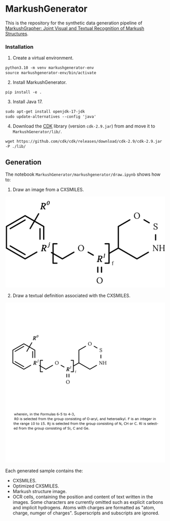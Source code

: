 # MarkushGenerator

This is the repository for the synthetic data generation pipeline of [MarkushGrapher: Joint Visual and Textual Recognition of Markush Structures](https://arxiv.org/abs/2503.16096).

### Installation

1. Create a virtual environment.
```
python3.10 -m venv markushgenerator-env
source markushgenerator-env/bin/activate
```

2. Install MarkushGenerator.
```
pip install -e .
```

3. Install Java 17.
```
sudo apt-get install openjdk-17-jdk
sudo update-alternatives --config 'java'
```

4. Download the [CDK](https://github.com/cdk/cdk/releases) library (version `cdk-2.9.jar`) from and move it to `MarkushGenerator/lib/`.
```
wget https://github.com/cdk/cdk/releases/download/cdk-2.9/cdk-2.9.jar -P ./lib/
```

## Generation 

The notebook `MarkushGenerator/markushgenerator/draw.ipynb` shows how to:
1. Draw an image from a CXSMILES.

<img src="assets/backbone.png" alt="Description of the image" width="600" />

2. Draw a textual definition associated with the CXSMILES.

<img src="assets/markush.png" alt="Description of the image" width="600" />

Each generated sample contains the: 
- CXSMILES.   
- Optimized CXSMILES.
- Markush structure image.
- OCR cells, containing the position and content of text written in the images. Some characters are currently omitted such as explicit carbons and implicit hydrogens. Atoms with charges are formatted as "atom, charge, numger of charges". Superscripts and subscripts are ignored.
